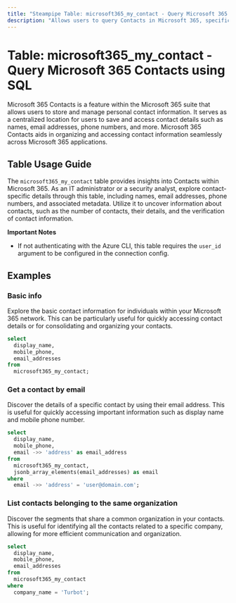 ```yaml
---
title: "Steampipe Table: microsoft365_my_contact - Query Microsoft 365 Contacts using SQL"
description: "Allows users to query Contacts in Microsoft 365, specifically the personal contact information, providing insights into the contact details stored in the user's Microsoft 365 account."
---
```


# Table: microsoft365_my_contact - Query Microsoft 365 Contacts using SQL

Microsoft 365 Contacts is a feature within the Microsoft 365 suite that allows users to store and manage personal contact information. It serves as a centralized location for users to save and access contact details such as names, email addresses, phone numbers, and more. Microsoft 365 Contacts aids in organizing and accessing contact information seamlessly across Microsoft 365 applications.

## Table Usage Guide

The `microsoft365_my_contact` table provides insights into Contacts within Microsoft 365. As an IT administrator or a security analyst, explore contact-specific details through this table, including names, email addresses, phone numbers, and associated metadata. Utilize it to uncover information about contacts, such as the number of contacts, their details, and the verification of contact information.

**Important Notes**
- If not authenticating with the Azure CLI, this table requires the `user_id` argument to be configured in the connection config.

## Examples

### Basic info
Explore the basic contact information for individuals within your Microsoft 365 network. This can be particularly useful for quickly accessing contact details or for consolidating and organizing your contacts.

```sql
select
  display_name,
  mobile_phone,
  email_addresses
from
  microsoft365_my_contact;
```

### Get a contact by email
Discover the details of a specific contact by using their email address. This is useful for quickly accessing important information such as display name and mobile phone number.

```sql
select
  display_name,
  mobile_phone,
  email ->> 'address' as email_address
from
  microsoft365_my_contact,
  jsonb_array_elements(email_addresses) as email
where
  email ->> 'address' = 'user@domain.com';
```

### List contacts belonging to the same organization
Discover the segments that share a common organization in your contacts. This is useful for identifying all the contacts related to a specific company, allowing for more efficient communication and organization.

```sql
select
  display_name,
  mobile_phone,
  email_addresses
from
  microsoft365_my_contact
where
  company_name = 'Turbot';
```